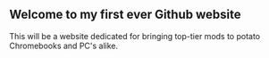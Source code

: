 ## Welcome to my first ever Github website
This will be a website dedicated for bringing top-tier mods to potato Chromebooks and PC's alike.
<link rel="shortcut icon" type="image/x-icon" href="fnf.ico">
